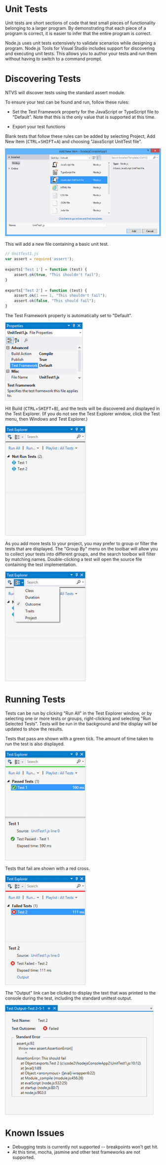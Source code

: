 Unit Tests
==========

Unit tests are short sections of code that test small pieces of functionality belonging to a larger program. By demonstrating that each piece of a program is correct, it is easier to infer that the entire program is correct.

Node.js uses unit tests extensively to validate scenarios while designing a program. Node.js Tools for Visual Studio includes support for discovering and executing unit tests. This allows you to author your tests and run them without having to switch to a command prompt.

Discovering Tests
=================

NTVS will discover tests using the standard assert module.

To ensure your test can be found and run, follow these rules:

* Set the Test Framework property for the JavaScript or TypeScript file to "Default". Note that this is the only value that is supported at this time.

* Export your test functions

Blank tests that follow these rules can be added by selecting Project, Add New Item (<kbd>CTRL</kbd>+<kbd>SHIFT</kbd>+<kbd>A</kbd>) and choosing "JavaScript UnitTest file".

![Add New Unit Test Item](Images/UnitTestsAddNewItem.png)

This will add a new file containing a basic unit test.

```javascript
// UnitTest1.js 
var assert = require('assert');

exports['Test 1'] = function (test) {
    assert.ok(true, "This shouldn't fail");
}

exports['Test 2'] = function (test) {
    assert.ok(1 === 1, "This shouldn't fail");
    assert.ok(false, "This should fail");
}
```

The Test Framework property is automatically set to "Default".

![Test Framework](Images/UnitTestsFramework.png)


Hit Build (<kbd>CTRL</kbd>+<kbd>SHIFT</kbd>+<kbd>B</kbd>), and the tests will be discovered and displayed in the Test Explorer. (If you do not see the Test Explorer window, click the Test menu, then Windows and Test Explorer.)

![Test Discovery](Images/UnitTestsDiscovery.png)

As you add more tests to your project, you may prefer to group or filter the tests that are displayed. The "Group By" menu on the toolbar will allow you to collect your tests into different groups, and the search toolbox will filter by matching names. Double-clicking a test will open the source file containing the test implementation.

![Group By Traits](Images/UnitTestsGroupByTraits.png)

Running Tests
=============

Tests can be run by clicking "Run All" in the Test Explorer window, or by selecting one or more tests or groups, right-clicking and selecting "Run Selected Tests". Tests will be run in the background and the display will be updated to show the results.

Tests that pass are shown with a green tick. The amount of time taken to run the test is also displayed.

![Test Passed](Images/UnitTestsRunPassed.png)

Tests that fail are shown with a red cross.

![Test Failed](Images/UnitTestsRunFailed.png)

 The "Output" link can be clicked to display the text that was printed to the console during the test, including the standard unittest output.

![Test Output](Images/UnitTestsRunFailedOutput.png)

Known Issues
============

* Debugging tests is currently not supported -- breakpoints won't get hit.
* At this time, mocha, jasmine and other test frameworks are not supported.
